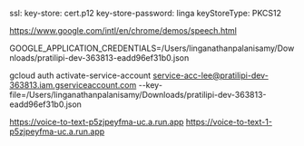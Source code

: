 ssl:
key-store: cert.p12
key-store-password: linga
keyStoreType: PKCS12



https://www.google.com/intl/en/chrome/demos/speech.html

GOOGLE_APPLICATION_CREDENTIALS=/Users/linganathanpalanisamy/Downloads/pratilipi-dev-363813-eadd96ef31b0.json

gcloud auth activate-service-account service-acc-lee@pratilipi-dev-363813.iam.gserviceaccount.com --key-file=/Users/linganathanpalanisamy/Downloads/pratilipi-dev-363813-eadd96ef31b0.json

https://voice-to-text-p5zjpeyfma-uc.a.run.app
https://voice-to-text-1-p5zjpeyfma-uc.a.run.app